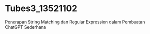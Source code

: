 # Tubes3_13521102
Penerapan String Matching dan Regular Expression dalam Pembuatan ChatGPT Sederhana

